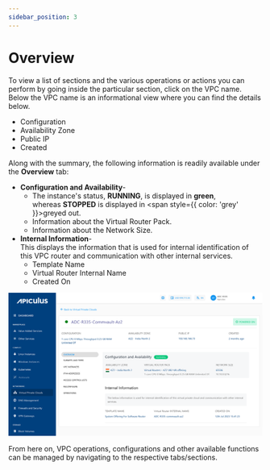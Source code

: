 ```yaml
---
sidebar_position: 3
---
```

# Overview

To view a list of sections and the various operations or actions you can perform by going inside the particular section, click on the VPC name. Below the VPC name is an informational view where you can find the details below.

- Configuration
- Availability Zone
- Public IP
- Created

Along with the summary, the following information is readily available under the **Overview** tab:

- **Configuration and Availability**-
    - The instance's status, **RUNNING**, is displayed in <span class="green">**green**</span>, whereas **STOPPED** is displayed in <span style={{ color: 'grey' }}>greyed</span> out.
    - Information about the Virtual Router Pack.
    - Information about the Network Size.
- **Internal Information**- <br/>
	This displays the information that is used for internal identification of this VPC router and communication with other internal services.
    - Template Name
    - Virtual Router Internal Name
    - Created On

![Create, List and View VPCs](img/CreateVPC3.png)

From here on, VPC operations, configurations and other available functions can be managed by navigating to the respective tabs/sections.




